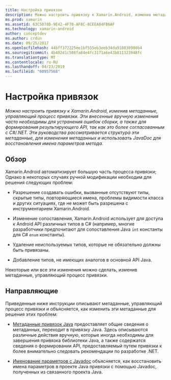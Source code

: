 ```yaml
---
title: Настройка привязок
description: Можно настроить привязку к Xamarin.Android, изменив метаданные, управляющий процесс привязки. Эти внесенные вручную изменения часто необходимы для устранения ошибок сборки, а также для формирования результирующего API, так как это более согласованным с C#/.NET. Эти руководства рассматривается структура эти метаданные, для изменения метаданных и использовать JavaDoc для восстановления имена параметров метода.
ms.prod: xamarin
ms.assetid: 63C5078D-9E42-4F70-AF8C-8CEEA84FB6AF
ms.technology: xamarin-android
author: conceptdev
ms.author: crdun
ms.date: 09/25/2017
ms.openlocfilehash: 44bff372225ee1bf555eb3eeb34da918830980b4
ms.sourcegitcommit: 4b402d1c508fa84e4fc3171a6e43b811323948fc
ms.translationtype: MT
ms.contentlocale: ru-RU
ms.lasthandoff: 04/23/2019
ms.locfileid: "60957568"
---
```

# <a name="customizing-bindings"></a>Настройка привязок

_Можно настроить привязку к Xamarin.Android, изменив метаданные, управляющий процесс привязки. Эти внесенные вручную изменения часто необходимы для устранения ошибок сборки, а также для формирования результирующего API, так как это более согласованным с C#/.NET. Эти руководства рассматривается структура эти метаданные, для изменения метаданных и использовать JavaDoc для восстановления имена параметров метода._


## <a name="overview"></a>Обзор
 
Xamarin.Android автоматизирует большую часть процесса привязки; Однако в некоторых случаях ручной модификации необходим для решения следующих проблем:

-   Разрешение создавать ошибки, вызванные отсутствуют типы, скрытые типы, повторяющиеся имена, проблемы видимости класса и других ситуациях, где не может быть разрешена с инструментарием Xamarin.Android. 

-   Изменение сопоставления, Xamarin.Android использует для доступа к Android API различных типов в C# (например, многие разработчики предпочитают для сопоставления Java `int` константы для C# `enum` константы).

-   Удаление неиспользуемых типов, которые не обязательно должны быть привязаны. 

-   Добавление типов, не имеющих аналогов в основной API Java. 

Некоторые или все эти изменения можно сделать, изменив метаданные, управляющий процесс привязки.


## <a name="guides"></a>Направляющие

Приведенные ниже инструкции описывают метаданные, управляющий процесс привязки и объясняется, как изменить эти метаданные для решения этих проблем:

-   [Метаданные привязок Java](~/android/platform/binding-java-library/customizing-bindings/java-bindings-metadata.md) предоставляет общие сведения о метаданных, переходит в привязку Java.
    Здесь описываются различные действия вручную, которые иногда необходимы для завершения привязка библиотеки Java, а также содержатся сведения о формировании API, предоставляемый путем привязки к более внимательно следовать рекомендации по разработке .NET.

-   [Именование параметров с Javadoc](~/android/platform/binding-java-library/customizing-bindings/naming-parameters-with-javadoc.md) объясняется, как восстановить имена параметров в проекте Java привязки с помощью Javadoc, полученных из связанного проекта Java.


 

